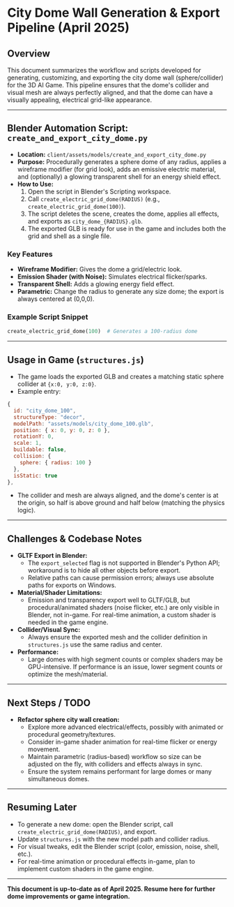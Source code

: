 # City Dome Wall Generation & Export Pipeline (April 2025)

## Overview
This document summarizes the workflow and scripts developed for generating, customizing, and exporting the city dome wall (sphere/collider) for the 3D AI Game. This pipeline ensures that the dome's collider and visual mesh are always perfectly aligned, and that the dome can have a visually appealing, electrical grid-like appearance.

---

## Blender Automation Script: `create_and_export_city_dome.py`
- **Location:** `client/assets/models/create_and_export_city_dome.py`
- **Purpose:** Procedurally generates a sphere dome of any radius, applies a wireframe modifier (for grid look), adds an emissive electric material, and (optionally) a glowing transparent shell for an energy shield effect.
- **How to Use:**
  1. Open the script in Blender's Scripting workspace.
  2. Call `create_electric_grid_dome(RADIUS)` (e.g., `create_electric_grid_dome(100)`).
  3. The script deletes the scene, creates the dome, applies all effects, and exports as `city_dome_{RADIUS}.glb`.
  4. The exported GLB is ready for use in the game and includes both the grid and shell as a single file.

### Key Features
- **Wireframe Modifier:** Gives the dome a grid/electric look.
- **Emission Shader (with Noise):** Simulates electrical flicker/sparks.
- **Transparent Shell:** Adds a glowing energy field effect.
- **Parametric:** Change the radius to generate any size dome; the export is always centered at (0,0,0).

### Example Script Snippet
```python
create_electric_grid_dome(100)  # Generates a 100-radius dome
```

---

## Usage in Game (`structures.js`)
- The game loads the exported GLB and creates a matching static sphere collider at `{x:0, y:0, z:0}`.
- Example entry:
```js
{
  id: "city_dome_100",
  structureType: "decor",
  modelPath: "assets/models/city_dome_100.glb",
  position: { x: 0, y: 0, z: 0 },
  rotationY: 0,
  scale: 1,
  buildable: false,
  collision: {
    sphere: { radius: 100 }
  },
  isStatic: true
},
```
- The collider and mesh are always aligned, and the dome's center is at the origin, so half is above ground and half below (matching the physics logic).

---

## Challenges & Codebase Notes
- **GLTF Export in Blender:**
  - The `export_selected` flag is not supported in Blender's Python API; workaround is to hide all other objects before export.
  - Relative paths can cause permission errors; always use absolute paths for exports on Windows.
- **Material/Shader Limitations:**
  - Emission and transparency export well to GLTF/GLB, but procedural/animated shaders (noise flicker, etc.) are only visible in Blender, not in-game. For real-time animation, a custom shader is needed in the game engine.
- **Collider/Visual Sync:**
  - Always ensure the exported mesh and the collider definition in `structures.js` use the same radius and center.
- **Performance:**
  - Large domes with high segment counts or complex shaders may be GPU-intensive. If performance is an issue, lower segment counts or optimize the mesh/material.

---

## Next Steps / TODO
- **Refactor sphere city wall creation:**
  - Explore more advanced electrical/effects, possibly with animated or procedural geometry/textures.
  - Consider in-game shader animation for real-time flicker or energy movement.
  - Maintain parametric (radius-based) workflow so size can be adjusted on the fly, with colliders and effects always in sync.
  - Ensure the system remains performant for large domes or many simultaneous domes.

---

## Resuming Later
- To generate a new dome: open the Blender script, call `create_electric_grid_dome(RADIUS)`, and export.
- Update `structures.js` with the new model path and collider radius.
- For visual tweaks, edit the Blender script (color, emission, noise, shell, etc.).
- For real-time animation or procedural effects in-game, plan to implement custom shaders in the game engine.

---

**This document is up-to-date as of April 2025. Resume here for further dome improvements or game integration.**
